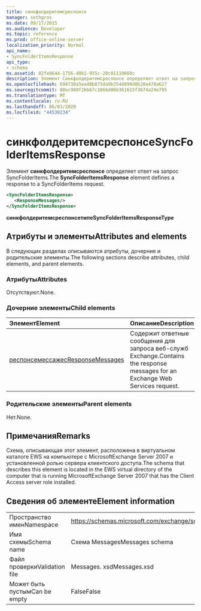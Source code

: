 ```yaml
---
title: синкфолдеритемсреспонсе
manager: sethgros
ms.date: 09/17/2015
ms.audience: Developer
ms.topic: reference
ms.prod: office-online-server
localization_priority: Normal
api_name:
- SyncFolderItemsResponse
api_type:
- schema
ms.assetid: 82fe0644-1756-40b2-955c-20c01110660c
description: Элемент Синкфолдеритемсреспонсе определяет ответ на запрос SyncFolderItems.
ms.openlocfilehash: 694730a5ead8b875da9b3544099d0b20a478a627
ms.sourcegitcommit: 88ec988f2bb67c1866d06b361615f3674a24e795
ms.translationtype: MT
ms.contentlocale: ru-RU
ms.lasthandoff: 06/03/2020
ms.locfileid: "44530234"
---
```

# <a name="syncfolderitemsresponse"></a><span data-ttu-id="931e5-103">синкфолдеритемсреспонсе</span><span class="sxs-lookup"><span data-stu-id="931e5-103">SyncFolderItemsResponse</span></span>

<span data-ttu-id="931e5-104">Элемент **синкфолдеритемсреспонсе** определяет ответ на запрос SyncFolderItems.</span><span class="sxs-lookup"><span data-stu-id="931e5-104">The **SyncFolderItemsResponse** element defines a response to a SyncFolderItems request.</span></span> 
  
```xml
<SyncFolderItemsResponse>
   <ResponseMessages/>
</SyncFolderItemsResponse>
```

 <span data-ttu-id="931e5-105">**синкфолдеритемсреспонсетипе**</span><span class="sxs-lookup"><span data-stu-id="931e5-105">**SyncFolderItemsResponseType**</span></span>
## <a name="attributes-and-elements"></a><span data-ttu-id="931e5-106">Атрибуты и элементы</span><span class="sxs-lookup"><span data-stu-id="931e5-106">Attributes and elements</span></span>

<span data-ttu-id="931e5-107">В следующих разделах описываются атрибуты, дочерние и родительские элементы.</span><span class="sxs-lookup"><span data-stu-id="931e5-107">The following sections describe attributes, child elements, and parent elements.</span></span>
  
### <a name="attributes"></a><span data-ttu-id="931e5-108">Атрибуты</span><span class="sxs-lookup"><span data-stu-id="931e5-108">Attributes</span></span>

<span data-ttu-id="931e5-109">Отсутствуют.</span><span class="sxs-lookup"><span data-stu-id="931e5-109">None.</span></span>
  
### <a name="child-elements"></a><span data-ttu-id="931e5-110">Дочерние элементы</span><span class="sxs-lookup"><span data-stu-id="931e5-110">Child elements</span></span>

|<span data-ttu-id="931e5-111">**Элемент**</span><span class="sxs-lookup"><span data-stu-id="931e5-111">**Element**</span></span>|<span data-ttu-id="931e5-112">**Описание**</span><span class="sxs-lookup"><span data-stu-id="931e5-112">**Description**</span></span>|
|:-----|:-----|
|[<span data-ttu-id="931e5-113">респонсемессажес</span><span class="sxs-lookup"><span data-stu-id="931e5-113">ResponseMessages</span></span>](responsemessages.md) <br/> |<span data-ttu-id="931e5-114">Содержит ответные сообщения для запроса веб-служб Exchange.</span><span class="sxs-lookup"><span data-stu-id="931e5-114">Contains the response messages for an Exchange Web Services request.</span></span>  <br/> |
   
### <a name="parent-elements"></a><span data-ttu-id="931e5-115">Родительские элементы</span><span class="sxs-lookup"><span data-stu-id="931e5-115">Parent elements</span></span>

<span data-ttu-id="931e5-116">Нет.</span><span class="sxs-lookup"><span data-stu-id="931e5-116">None.</span></span>
  
## <a name="remarks"></a><span data-ttu-id="931e5-117">Примечания</span><span class="sxs-lookup"><span data-stu-id="931e5-117">Remarks</span></span>

<span data-ttu-id="931e5-118">Схема, описывающая этот элемент, расположена в виртуальном каталоге EWS на компьютере с MicrosoftExchange Server 2007 и установленной ролью сервера клиентского доступа.</span><span class="sxs-lookup"><span data-stu-id="931e5-118">The schema that describes this element is located in the EWS virtual directory of the computer that is running MicrosoftExchange Server 2007 that has the Client Access server role installed.</span></span>
  
## <a name="element-information"></a><span data-ttu-id="931e5-119">Сведения об элементе</span><span class="sxs-lookup"><span data-stu-id="931e5-119">Element information</span></span>

|||
|:-----|:-----|
|<span data-ttu-id="931e5-120">Пространство имен</span><span class="sxs-lookup"><span data-stu-id="931e5-120">Namespace</span></span>  <br/> |https://schemas.microsoft.com/exchange/services/2006/messages  <br/> |
|<span data-ttu-id="931e5-121">Имя схемы</span><span class="sxs-lookup"><span data-stu-id="931e5-121">Schema name</span></span>  <br/> |<span data-ttu-id="931e5-122">Схема Messages</span><span class="sxs-lookup"><span data-stu-id="931e5-122">Messages schema</span></span>  <br/> |
|<span data-ttu-id="931e5-123">Файл проверки</span><span class="sxs-lookup"><span data-stu-id="931e5-123">Validation file</span></span>  <br/> |<span data-ttu-id="931e5-124">Messages. xsd</span><span class="sxs-lookup"><span data-stu-id="931e5-124">Messages.xsd</span></span>  <br/> |
|<span data-ttu-id="931e5-125">Может быть пустым</span><span class="sxs-lookup"><span data-stu-id="931e5-125">Can be empty</span></span>  <br/> |<span data-ttu-id="931e5-126">False</span><span class="sxs-lookup"><span data-stu-id="931e5-126">False</span></span>  <br/> |
   

